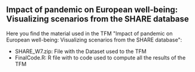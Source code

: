 ## Impact of pandemic on European well-being: Visualizing scenarios from the SHARE database

Here you find the material used in the TFM "Impact of pandemic on European well-being: Visualizing scenarios from the SHARE database":

- SHARE_W7.zip: File with the Dataset used to the TFM
- FinalCode.R: R file with to code used to compute all the results of the TFM



